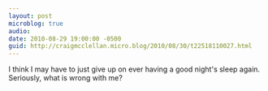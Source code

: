 ```yaml
---
layout: post
microblog: true
audio: 
date: 2010-08-29 19:00:00 -0500
guid: http://craigmcclellan.micro.blog/2010/08/30/t22518110027.html
---
```

I think I may have to just give up on ever having a good night's sleep again. Seriously, what is wrong with me?
